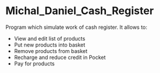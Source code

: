 # Michal_Daniel_Cash_Register
Program which simulate work of cash register.
It allows to:
- View and edit list of products
- Put new products into basket
- Remove products from basket
- Recharge and reduce credit in Pocket
- Pay for products
